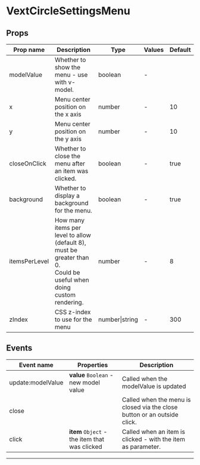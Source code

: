 # VextCircleSettingsMenu

## Props

| Prop name     | Description                                                                                                             | Type           | Values | Default |
| ------------- | ----------------------------------------------------------------------------------------------------------------------- | -------------- | ------ | ------- |
| modelValue    | Whether to show the menu - use with v-model.                                                                            | boolean        | -      |         |
| x             | Menu center position on the x axis                                                                                      | number         | -      | 10      |
| y             | Menu center position on the y axis                                                                                      | number         | -      | 10      |
| closeOnClick  | Whether to close the menu after an item was clicked.                                                                    | boolean        | -      | true    |
| background    | Whether to display a background for the menu.                                                                           | boolean        | -      | true    |
| itemsPerLevel | How many items per level to allow (default 8), must be greater than 0.<br/>Could be useful when doing custom rendering. | number         | -      | 8       |
| zIndex        | CSS z-index to use for the menu                                                                                         | number\|string | -      | 300     |

## Events

| Event name        | Properties                                    | Description                                                              |
| ----------------- | --------------------------------------------- | ------------------------------------------------------------------------ |
| update:modelValue | **value** `Boolean` - new model value         | Called when the modelValue is updated                                    |
| close             |                                               | Called when the menu is closed via the close button or an outside click. |
| click             | **item** `Object` - the item that was clicked | Called when an item is clicked - with the item as parameter.             |

---
